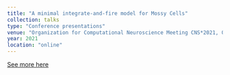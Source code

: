 ```yaml
---
title: "A minimal integrate-and-fire model for Mossy Cells"
collection: talks
type: "Conference presentations"
venue: "Organization for Computational Neuroscience Meeting CNS*2021, Online, Available in: url, https://bit.ly/cns2021poster"
year: 2021
location: "online"
---
```


[See more here](https://bit.ly/cns2021poster)
